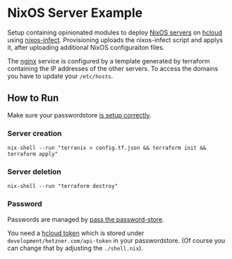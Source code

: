 # NixOS Server Example

Setup containing opinionated modules to deploy
[NixOS servers](https://nixos.org/)
on
[hcloud](https://www.hetzner.com/cloud)
using
[nixos-infect](https://github.com/elitak/nixos-infect).
Provisioning uploads the
nixos-infect
script and applys it,
after uploading additional NixOS configuraiton files.

The [nginx](https://www.nginx.com/)
service is configured by a template generated by terraform
containing the IP addresses of the other
servers.
To access the domains you have to
update your `/etc/hosts`.

## How to Run

Make sure your passwordstore [is setup correctly](#password).

### Server creation

```shell
nix-shell --run "terranix > config.tf.json && terraform init && terraform apply"
```

### Server deletion

```shell
nix-shell --run "terraform destroy"
```

### Password

Passwords are managed by
[pass the password-store](https://www.passwordstore.org/).

You need a
[hcloud token](https://docs.hetzner.cloud/#overview-getting-started)
which is stored under
`development/hetzner.com/api-token`
in your passwordstore.
(Of course you can change that by adjusting the `./shell.nix`).
